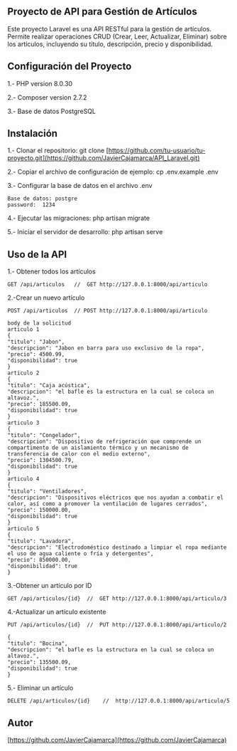 ## Proyecto de API para Gestión de Artículos

Este proyecto Laravel es una API RESTful para la gestión de artículos. Permite realizar operaciones CRUD (Crear, Leer, Actualizar, Eliminar) sobre los artículos, incluyendo su título, descripción, precio y disponibilidad.

## Configuración del Proyecto

1.- PHP version 8.0.30

2.- Composer version 2.7.2

3.- Base de datos PostgreSQL
## Instalación
  
1.- Clonar el repositorio: git clone [https://github.com/tu-usuario/tu-proyecto.git](https://github.com/JavierCajamarca/API_Laravel.git)

2.- Copiar el archivo de configuración de ejemplo: cp .env.example .env

3.- Configurar la base de datos en el archivo .env

    Base de datos: postgre  
    password:  1234

4.- Ejecutar las migraciones: php artisan migrate

5.- Iniciar el servidor de desarrollo: php artisan serve


## Uso de la API

1.- Obtener todos los artículos

    GET /api/articulos   //  GET http://127.0.0.1:8000/api/articulo

2.-Crear un nuevo artículo

    POST /api/articulos  // POST http://127.0.0.1:8000/api/articulo
    
    body de la solicitud 
    articulo 1
    {
    "titulo": "Jabon",
    "descripcion": "Jabon en barra para uso exclusivo de la ropa",
    "precio": 4500.99,
    "disponibilidad": true
    }
    articulo 2
    {
    "titulo": "Caja acústica",
    "descripcion": "el bafle es la estructura en la cual se coloca un altavoz.",
    "precio": 185500.09,
    "disponibilidad": true
    }
    articulo 3
    {
    "titulo": "Congelador",
    "descripcion": "Dispositivo de refrigeración que comprende un compartimento de un aislamiento térmico y un mecanismo de transferencia de calor con el medio externo",
    "precio": 1304500.79,
    "disponibilidad": true
    }
    articulo 4
    {
    "titulo": "Ventiladores",
    "descripcion": "Dispositivos eléctricos que nos ayudan a combatir el calor, así como a promover la ventilación de lugares cerrados",
    "precio": 150000.00,
    "disponibilidad": true
    }
    articulo 5
    {
    "titulo": "Lavadora",
    "descripcion": "Electrodoméstico destinado a limpiar el ropa mediante el uso de agua caliente o fría y detergentes",
    "precio": 850000.00,
    "disponibilidad": true
    }

3.-Obtener un artículo por ID

    GET /api/articulos/{id}  //  GET http://127.0.0.1:8000/api/articulo/3
    
4.-Actualizar un artículo existente

    PUT /api/articulos/{id}  //  PUT http://127.0.0.1:8000/api/articulo/2

    {
    "titulo": "Bocina",
    "descripcion": "el bafle es la estructura en la cual se coloca un altavoz.",
    "precio": 135500.09,
    "disponibilidad": true
    }
    
5.- Eliminar un artículo

    DELETE /api/articulos/{id}    //  http://127.0.0.1:8000/api/articulo/5


## Autor
[https://github.com/JavierCajamarca](https://github.com/JavierCajamarca)











